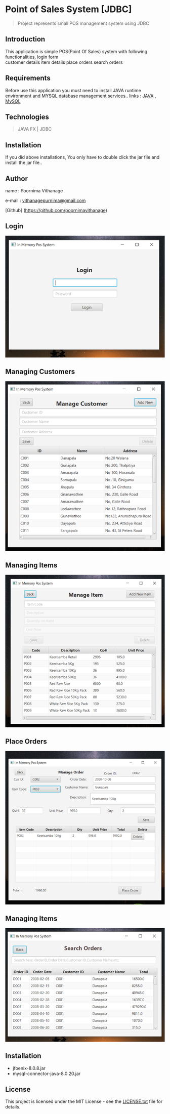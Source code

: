 # Point of Sales System [JDBC]
> Project represents small POS management system using JDBC


## Introduction

This application is simple POS(Point Of Sales) system with following functionalities,
        login form    
        customer details
        item details
        place orders
        search orders


## Requirements

Before use this application you must need to install JAVA runtime environment and MYSQL database management services..
links :
    [JAVA](https://www.oracle.com/technetwork/java/javase/downloads/jdk8-downloads-2133151.html) ,
    [MySQL](https://www.mysql.com/)

## Technologies
> JAVA FX | 
> JDBC

## Installation

If you did above installations, You only have to double click the jar file and install the jar file..

## Author

name  : Poornima Vithanage

e-mail : vithanagepurnima@gmail.com

[Github] (https://github.com/poornimavithanage)

## Login
![Ait text](src/img/login.png)

## Managing Customers
![Ait text](src/img/customer.png)

## Managing Items
![Ait text](src/img/items.png)

## Place Orders
![Ait text](src/img/orders.png)

## Managing Items
![Ait text](src/img/search.png)

## Installation

* jfoenix-8.0.8.jar
* mysql-connector-java-8.0.20.jar

## License

This project is licensed under the MIT License - see the [LICENSE.txt](LICENSE.txt) file for details.






